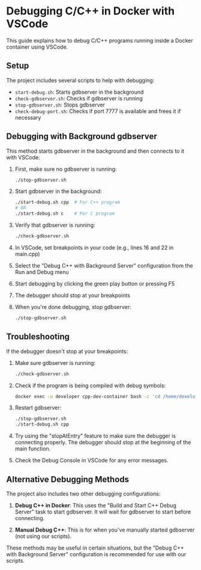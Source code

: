 # Debugging C/C++ in Docker with VSCode

This guide explains how to debug C/C++ programs running inside a Docker container using VSCode.

## Setup

The project includes several scripts to help with debugging:

- `start-debug.sh`: Starts gdbserver in the background
- `check-gdbserver.sh`: Checks if gdbserver is running
- `stop-gdbserver.sh`: Stops gdbserver
- `check-debug-port.sh`: Checks if port 7777 is available and frees it if necessary

## Debugging with Background gdbserver

This method starts gdbserver in the background and then connects to it with VSCode:

1. First, make sure no gdbserver is running:
   ```bash
   ./stop-gdbserver.sh
   ```

2. Start gdbserver in the background:
   ```bash
   ./start-debug.sh cpp  # For C++ program
   # OR
   ./start-debug.sh c    # For C program
   ```

3. Verify that gdbserver is running:
   ```bash
   ./check-gdbserver.sh
   ```

4. In VSCode, set breakpoints in your code (e.g., lines 16 and 22 in main.cpp)

5. Select the "Debug C++ with Background Server" configuration from the Run and Debug menu

6. Start debugging by clicking the green play button or pressing F5

7. The debugger should stop at your breakpoints

8. When you're done debugging, stop gdbserver:
   ```bash
   ./stop-gdbserver.sh
   ```

## Troubleshooting

If the debugger doesn't stop at your breakpoints:

1. Make sure gdbserver is running:
   ```bash
   ./check-gdbserver.sh
   ```

2. Check if the program is being compiled with debug symbols:
   ```bash
   docker exec -u developer cpp-dev-container bash -c 'cd /home/developer/workspace/src && make clean && make CXXFLAGS="-g -O0" main'
   ```

3. Restart gdbserver:
   ```bash
   ./stop-gdbserver.sh
   ./start-debug.sh cpp
   ```

4. Try using the "stopAtEntry" feature to make sure the debugger is connecting properly. The debugger should stop at the beginning of the main function.

5. Check the Debug Console in VSCode for any error messages.

## Alternative Debugging Methods

The project also includes two other debugging configurations:

1. **Debug C++ in Docker**: This uses the "Build and Start C++ Debug Server" task to start gdbserver. It will wait for gdbserver to start before connecting.

2. **Manual Debug C++**: This is for when you've manually started gdbserver (not using our scripts).

These methods may be useful in certain situations, but the "Debug C++ with Background Server" configuration is recommended for use with our scripts.
